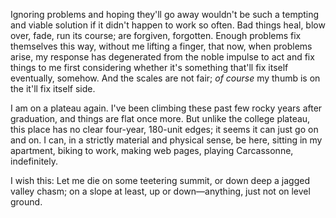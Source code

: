 Ignoring problems and hoping they'll go away wouldn't be such a tempting and viable solution if it didn't happen to work so often. Bad things heal, blow over, fade, run its course; are forgiven, forgotten. Enough problems fix themselves this way, without me lifting a finger, that now, when problems arise, my response has degenerated from the noble impulse to act and fix things to me first considering whether it's something that'll fix itself eventually, somehow. And the scales are not fair; <i>of course</i> my thumb is on the it'll fix itself side.

I am on a plateau again. I've been climbing these past few rocky years after graduation, and things are flat once more. But unlike the college plateau, this place has no clear four-year, 180-unit edges; it seems it can just go on and on. I can, in a strictly material and physical sense, be here, sitting in my apartment, biking to work, making web pages, playing Carcassonne, indefinitely.

I wish this: Let me die on some teetering summit, or down deep a jagged valley chasm; on a slope at least, up or down&mdash;anything, just not on level ground.
